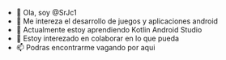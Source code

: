 - 👋 Ola, soy @SrJc1
- 👀 Me intereza el desarrollo de juegos y aplicaciones android
- 🌱 Actualmente estoy aprendiendo Kotlin Android Studio
- 💞️ Estoy interezado en colaborar en lo que pueda 
- 📫 Podras encontrarme vagando por aqui

<!---
SrJc1/SrJc1 is a ✨ special ✨ repository because its `README.md` (this file) appears on your GitHub profile.
You can click the Preview link to take a look at your changes.
--->
